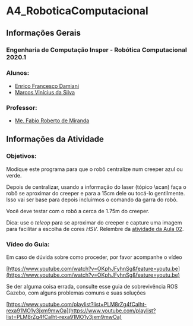 # A4_RoboticaComputacional

<h2>Informações Gerais</h2>

<h3>Engenharia de Computação Insper - Robótica Computacional 2020.1</h3>

<h3>Alunos:</h3>
<ul>
  <li><a href=https://www.linkedin.com/in/enrico-damiani-125527196/>Enrico Francesco Damiani</a></li>
  <li><a href=https://www.linkedin.com/in/marcosvinis28/>Marcos Vinícius da Silva</a></li>
</ul>

<h3>Professor:</h3> 
<ul>
  <li><a href=https://www.linkedin.com/in/fabiodemiranda/>Me. Fabio Roberto de Miranda</a></li>
</ul>
<h2>Informações da Atividade</h2>

<h3>Objetivos:</h3>
<p>
Modique este programa para que o robô centralize num creeper azul ou verde.

Depois de centralizar, usando a informação do laser (tópico \scan) faça o robô se aproximar do creeper e para a 15cm dele ou tocá-lo gentilmente. Isso vai ser base para depois incluirmos o comando da garra do robô.

Você deve testar com o robô a cerca de 1.75m do creeper.
</p>

Dica: use o *teleop* para se aproximar do creeper e capture uma imagem para facilitar a escolha de cores *HSV*. Relembre da [atividade da Aula 02](https://github.com/Insper/robot20/blob/master/aula02/aula2_OpenCV_Filtragem.ipynb).

<h3>Vídeo do Guia:</h3>

<p>
Em caso de dúvida sobre como proceder, por favor acompanhe o vídeo

[https://www.youtube.com/watch?v=OKphJFyhnSg&feature=youtu.be](https://www.youtube.com/watch?v=OKphJFyhnSg&feature=youtu.be)


Se der alguma coisa errada, consulte esse guia de sobrevivência ROS Gazebo, com alguns problemas comuns e suas soluções

[https://www.youtube.com/playlist?list=PLM8rZg4fCalht-rexa91MO1y3jxm9mwOa](https://www.youtube.com/playlist?list=PLM8rZg4fCalht-rexa91MO1y3jxm9mwOa)
</p>
